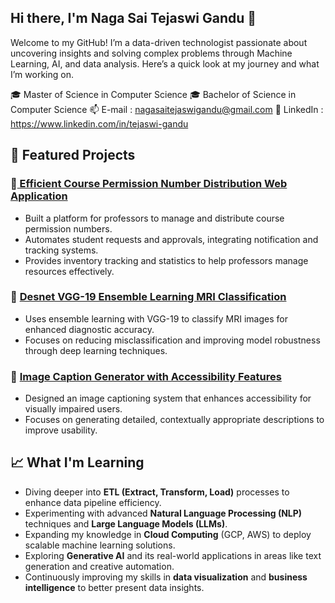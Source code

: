 ## Hi there, I'm Naga Sai Tejaswi Gandu 👋

Welcome to my GitHub! I’m a data-driven technologist passionate about uncovering insights and solving complex problems through Machine Learning, AI, and data analysis. Here’s a quick look at my journey and what I’m working on.

🎓 Master of Science in Computer Science
🎓 Bachelor of Science in Computer Science
📫 E-mail : nagasaitejaswigandu@gmail.com
💼 LinkedIn : https://www.linkedin.com/in/tejaswi-gandu

## 🚀 **Featured Projects**

### 📌[ Efficient Course Permission Number Distribution Web Application](https://github.com/NagaSaiTejaswi-Gandu/Efficient-Course-Permission-Number-Distribution-Web-Application)
- Built a platform for professors to manage and distribute course permission numbers.
- Automates student requests and approvals, integrating notification and tracking systems.
- Provides inventory tracking and statistics to help professors manage resources effectively.

### 📌 [Desnet VGG-19 Ensemble Learning MRI Classification](https://github.com/Elyasirankhah/Desnet_VGG-19_Ensemble_Learning_MRI_Classification)
- Uses ensemble learning with VGG-19 to classify MRI images for enhanced diagnostic accuracy.
- Focuses on reducing misclassification and improving model robustness through deep learning techniques.

### 📌 [Image Caption Generator with Accessibility Features](https://github.com/NagaSaiTejaswi-Gandu/Image-Caption-Generator-with-Accessibility-Features)
- Designed an image captioning system that enhances accessibility for visually impaired users.
- Focuses on generating detailed, contextually appropriate descriptions to improve usability.

## 📈 **What I'm Learning**

- Diving deeper into **ETL (Extract, Transform, Load)** processes to enhance data pipeline efficiency.
- Experimenting with advanced **Natural Language Processing (NLP)** techniques and **Large Language Models (LLMs)**.
- Expanding my knowledge in **Cloud Computing** (GCP, AWS) to deploy scalable machine learning solutions.
- Exploring **Generative AI** and its real-world applications in areas like text generation and creative automation.
- Continuously improving my skills in **data visualization** and **business intelligence** to better present data insights.
